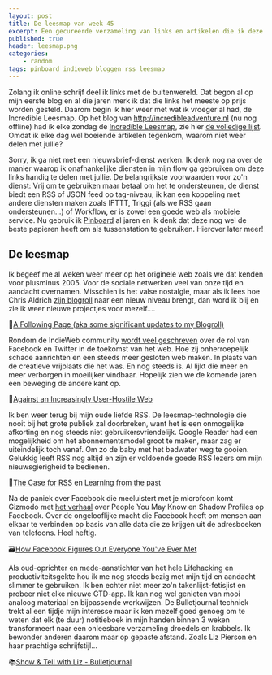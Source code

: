 ```yaml
---
layout: post
title: De leesmap van week 45
excerpt: Een gecureerde verzameling van links en artikelen die ik deze week las
published: true
header: leesmap.png
categories: 
    - random
tags: pinboard indieweb bloggen rss leesmap
---
```


Zolang ik online schrijf deel ik links met de buitenwereld. Dat begon al op mijn eerste blog en al die jaren merk ik dat die links het meeste op prijs worden gesteld. Daarom begin ik hier weer met wat ik vroeger al had, de Incredible Leesmap. Op het blog van http://incredibleadventure.nl (nu nog offline) had ik elke zondag de [Incredible Leesmap][1], zie hier [de volledige lijst][2]. Omdat ik elke dag wel boeiende artikelen tegenkom, waarom niet weer delen met jullie? 

Sorry, ik ga niet met een nieuwsbrief-dienst werken. Ik denk nog na over de manier waarop ik onafhankelijke diensten in mijn flow ga gebruiken om deze links handig te delen met jullie. De belangrijkste voorwaarden voor zo'n dienst: Vrij om te gebruiken maar betaal om het te ondersteunen, de dienst biedt een RSS of JSON feed op tag-niveau, ik kan een koppeling met andere diensten maken zoals IFTTT, Triggi (als we RSS gaan ondersteunen...) of Workflow, er is zowel een goede web als mobiele service. 
Nu gebruik ik [Pinboard][3] al jaren en ik denk dat deze nog wel de beste papieren heeft om als tussenstation te gebruiken.  Hierover later meer!

## De leesmap

Ik begeef me al weken weer meer op het originele web zoals we dat kenden voor plusminus 2005. Voor de sociale netwerken veel van onze tijd en aandacht overnamen. Misschien is het valse nostalgie, maar als ik lees hoe Chris Aldrich [zijn blogroll][4] naar een nieuw niveau brengt, dan word ik blij en zie ik weer nieuwe projectjes voor mezelf....

📖[A Following Page (aka some significant updates to my Blogroll)][5]

Rondom de IndieWeb community [wordt veel geschreven][6] over de rol van Facebook en Twitter in de toekomst van het web. Hoe zij onherroepelijk schade aanrichten en een steeds meer gesloten web maken. In plaats van de creatieve vrijplaats die het was. En nog steeds is. Al lijkt die meer en meer verborgen in moeilijker vindbaar. Hopelijk zien we de komende jaren een beweging de andere kant op. 

🔦[Against an Increasingly User-Hostile Web][7]

Ik ben weer terug bij mijn oude liefde RSS. De leesmap-technologie die nooit bij het grote publiek zal doorbreken, want het is een onmogelijke afkorting en nog steeds niet gebruikersvriendelijk. Google Reader had een mogelijkheid om het abonnementsmodel groot te maken, maar zag er uiteindelijk toch vanaf. Om zo de baby met het badwater weg te gooien. Gelukkig leeft RSS nog altijd en zijn er voldoende goede RSS lezers om mijn nieuwsgierigheid te bedienen.

📰[The Case for RSS][8] en [Learning from the past][9]

Na de paniek over Facebook die meeluistert met je microfoon komt Gizmodo met  [het verhaal][10] over People You May Know en Shadow Profiles op Facebook. Over de ongelooflijke macht die Facebook heeft om mensen aan elkaar te verbinden op basis van alle data die ze krijgen uit de adresboeken van telefoons. Heel heftig. 

🗃[How Facebook Figures Out Everyone You've Ever Met][11]


Als oud-oprichter en mede-aanstichter van het hele Lifehacking en productiviteitsgekte hou ik me nog steeds bezig met mijn tijd en aandacht slimmer te gebruiken. Ik ben echter niet meer zo'n takenlijst-fetisjist en probeer niet elke nieuwe GTD-app. Ik kan nog wel genieten van mooi analoog materiaal en bijpassende werkwijzen. De Bulletjournal techniek trekt al een tijdje mijn interesse maar ik ken mezelf goed genoeg om te weten dat elk (te duur) notitieboek in mijn handen binnen 3 weken transformeert naar een onleesbare verzameling droedels en krabbels. Ik bewonder anderen daarom maar op gepaste afstand. Zoals Liz Pierson en haar prachtige schrijfstijl...

📚[Show & Tell with Liz - Bulletjournal][12]



[1]:	https://web.archive.org/web/20140614065029/http://incredibleadventure.nl:80/2013/12/de-incredible-leesmap-52
[2]:	https://web.archive.org/web/20140815183724/http://incredibleadventure.nl/tag/leesvoer/
[3]:	https://pinboard.in/u:frankmeeuwsen
[4]:	http://boffosocko.com/2017/11/10/a-following-page/
[5]:	http://boffosocko.com/2017/11/10/a-following-page/
[6]:	https://www.neustadt.fr/essays/against-a-user-hostile-web/
[7]:	https://www.neustadt.fr/essays/against-a-user-hostile-web/
[8]:	https://www.macsparky.com/blog/2017/11/the-case-for-rss
[9]:	https://colinwalker.blog/2017/11/12/learning-from-the-past/
[10]:	https://gizmodo.com/how-facebook-figures-out-everyone-youve-ever-met-1819822691
[11]:	https://gizmodo.com/how-facebook-figures-out-everyone-youve-ever-met-1819822691
[12]:	http://bulletjournal.com/show-tell-liz/